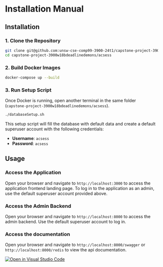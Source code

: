 
# Installation Manual

## Installation

### 1. Clone the Repository
```sh
git clone git@github.com:unsw-cse-comp99-3900-24t1/capstone-project-3900w18bdeadlinedemons.git
cd capstone-project-3900w18bdeadlinedemons/acsess
```

### 2. Build Docker Images
```sh
docker-compose up --build
```

### 3. Run Setup Script
Once Docker is running, open another terminal in the same folder (`capstone-project-3900w18bdeadlinedemons/acsess`).
```sh
./databaseSetup.sh
```
This setup script will fill the database with default data and create a default superuser account with the following credentials:
- **Username**: `acsess`
- **Password**: `acsess`

## Usage

### Access the Application
Open your browser and navigate to `http://localhost:3000` to access the application frontend landing page. To log in to the application as an admin, use the default superuser account provided above.

### Access the Admin Backend
Open your browser and navigate to `http://localhost:8000` to access the admin backend. Use the default superuser account to log in.

### Access the documentation
Open your browser and navigate to `http://localhost:8000/swagger` or `http://localhost:8000/redis` to view the api documentation.






[![Open in Visual Studio Code](https://classroom.github.com/assets/open-in-vscode-718a45dd9cf7e7f842a935f5ebbe5719a5e09af4491e668f4dbf3b35d5cca122.svg)](https://classroom.github.com/online_ide?assignment_repo_id=15197258&assignment_repo_type=AssignmentRepo)
